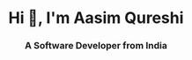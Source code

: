 <h1 align="center">Hi 👋, I'm Aasim Qureshi</h1>
<h3 align="center">A Software Developer from India</h3>

